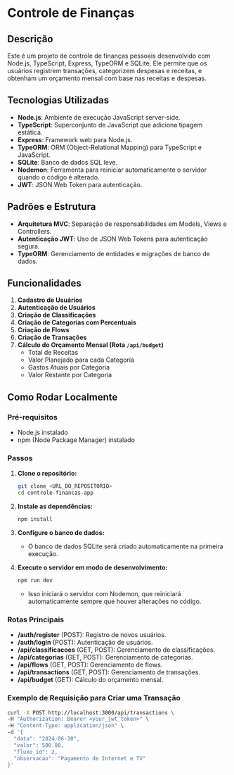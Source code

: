 # Controle de Finanças

## Descrição
Este é um projeto de controle de finanças pessoais desenvolvido com Node.js, TypeScript, Express, TypeORM e SQLite. Ele permite que os usuários registrem transações, categorizem despesas e receitas, e obtenham um orçamento mensal com base nas receitas e despesas.

## Tecnologias Utilizadas
- **Node.js**: Ambiente de execução JavaScript server-side.
- **TypeScript**: Superconjunto de JavaScript que adiciona tipagem estática.
- **Express**: Framework web para Node.js.
- **TypeORM**: ORM (Object-Relational Mapping) para TypeScript e JavaScript.
- **SQLite**: Banco de dados SQL leve.
- **Nodemon**: Ferramenta para reiniciar automaticamente o servidor quando o código é alterado.
- **JWT**: JSON Web Token para autenticação.

## Padrões e Estrutura
- **Arquitetura MVC**: Separação de responsabilidades em Models, Views e Controllers.
- **Autenticação JWT**: Uso de JSON Web Tokens para autenticação segura.
- **TypeORM**: Gerenciamento de entidades e migrações de banco de dados.

## Funcionalidades

1. **Cadastro de Usuários**
2. **Autenticação de Usuários**
3. **Criação de Classificações**
4. **Criação de Categorias com Percentuais**
5. **Criação de Flows**
6. **Criação de Transações**
7. **Cálculo do Orçamento Mensal (Rota `/api/budget`)**
    - Total de Receitas
    - Valor Planejado para cada Categoria
    - Gastos Atuais por Categoria
    - Valor Restante por Categoria

## Como Rodar Localmente

### Pré-requisitos
- Node.js instalado
- npm (Node Package Manager) instalado

### Passos

1. **Clone o repositório:**
    ```bash
    git clone <URL_DO_REPOSITORIO>
    cd controle-financas-app
    ```

2. **Instale as dependências:**
    ```bash
    npm install
    ```

3. **Configure o banco de dados:**
    - O banco de dados SQLite será criado automaticamente na primeira execução.

4. **Execute o servidor em modo de desenvolvimento:**
    ```bash
    npm run dev
    ```
    - Isso iniciará o servidor com Nodemon, que reiniciará automaticamente sempre que houver alterações no código.

### Rotas Principais

- **/auth/register** (POST): Registro de novos usuários.
- **/auth/login** (POST): Autenticação de usuários.
- **/api/classificacoes** (GET, POST): Gerenciamento de classificações.
- **/api/categorias** (GET, POST): Gerenciamento de categorias.
- **/api/flows** (GET, POST): Gerenciamento de flows.
- **/api/transactions** (GET, POST): Gerenciamento de transações.
- **/api/budget** (GET): Cálculo do orçamento mensal.

### Exemplo de Requisição para Criar uma Transação

```bash
curl -X POST http://localhost:3000/api/transactions \
-H "Authorization: Bearer <your_jwt_token>" \
-H "Content-Type: application/json" \
-d '{
  "data": "2024-06-30",
  "valor": 500.00,
  "fluxo_id": 2,
  "observacao": "Pagamento de Internet e TV"
}'
```